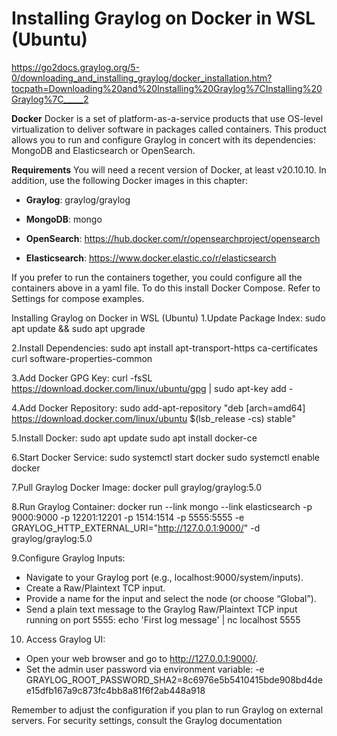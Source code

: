 # Installing Graylog on Docker in WSL (Ubuntu)
https://go2docs.graylog.org/5-0/downloading_and_installing_graylog/docker_installation.htm?tocpath=Downloading%20and%20Installing%20Graylog%7CInstalling%20Graylog%7C_____2

**Docker**
Docker is a set of platform-as-a-service products that use OS-level virtualization to deliver software in packages called containers. This product allows you to run and configure Graylog in concert with its dependencies: MongoDB and Elasticsearch or OpenSearch.

**Requirements**
You will need a recent version of Docker, at least v20.10.10. In addition, use the following Docker images in this chapter:

- **Graylog**: graylog/graylog

- **MongoDB**: mongo

- **OpenSearch**: https://hub.docker.com/r/opensearchproject/opensearch

- **Elasticsearch**: https://www.docker.elastic.co/r/elasticsearch


If you prefer to run the containers together, you could configure all the containers above in a yaml file. To do this install Docker Compose. Refer to Settings for compose examples.

Installing Graylog on Docker in WSL (Ubuntu)
1.Update Package Index:
  sudo apt update && sudo apt upgrade

2.Install Dependencies:
  sudo apt install apt-transport-https ca-certificates curl software-properties-common

3.Add Docker GPG Key:
  curl -fsSL https://download.docker.com/linux/ubuntu/gpg | sudo apt-key add -

4.Add Docker Repository:
  sudo add-apt-repository "deb [arch=amd64] https://download.docker.com/linux/ubuntu $(lsb_release -cs) stable"

5.Install Docker:
  sudo apt update
  sudo apt install docker-ce

6.Start Docker Service:
  sudo systemctl start docker
  sudo systemctl enable docker

7.Pull Graylog Docker Image:
  docker pull graylog/graylog:5.0

8.Run Graylog Container:
  docker run --link mongo --link elasticsearch -p 9000:9000 -p 12201:12201 -p 1514:1514 -p 5555:5555 -e GRAYLOG_HTTP_EXTERNAL_URI="http://127.0.0.1:9000/" -d graylog/graylog:5.0

9.Configure Graylog Inputs:
- Navigate to your Graylog port (e.g., localhost:9000/system/inputs).
- Create a Raw/Plaintext TCP input.
- Provide a name for the input and select the node (or choose “Global”).
- Send a plain text message to the Graylog Raw/Plaintext TCP input running on port 5555:
    echo 'First log message' | nc localhost 5555

10. Access Graylog UI:
- Open your web browser and go to http://127.0.0.1:9000/.
- Set the admin user password via environment variable:
        -e GRAYLOG_ROOT_PASSWORD_SHA2=8c6976e5b5410415bde908bd4dee15dfb167a9c873fc4bb8a81f6f2ab448a918

Remember to adjust the configuration if you plan to run Graylog on external servers. For security settings, consult the Graylog documentation
